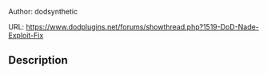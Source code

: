 Author: dodsynthetic

URL: https://www.dodplugins.net/forums/showthread.php?1519-DoD-Nade-Exploit-Fix

## Description

